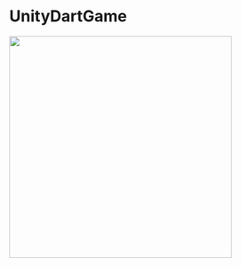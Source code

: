 # UnityDartGame

<img src="https://ih0.redbubble.net/image.651437181.8246/flat,1000x1000,075,f.u2.jpg" width="400" height="400" />
